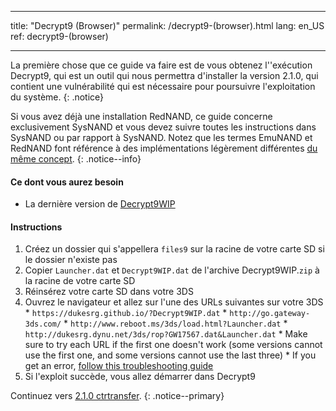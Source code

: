 * * *

title: "Decrypt9 (Browser)" permalink: /decrypt9-(browser).html lang: en_US ref: decrypt9-(browser)

* * *

La première chose que ce guide va faire est de vous obtenez l''exécution Decrypt9, qui est un outil qui nous permettra d'installer la version 2.1.0, qui contient une vulnérabilité qui est nécessaire pour poursuivre l'exploitation du système. {: .notice}

Si vous avez déjà une installation RedNAND, ce guide concerne exclusivement SysNAND et vous devez suivre toutes les instructions dans SysNAND ou par rapport à SysNAND. Notez que les termes EmuNAND et RedNAND font référence à des implémentations légèrement différentes [du même concept](http://3dbrew.org/wiki/NAND_Redirection). {: .notice--info}

#### Ce dont vous aurez besoin

* La dernière version de [Decrypt9WIP](https://github.com/d0k3/Decrypt9WIP/releases/)

#### Instructions

  1. Créez un dossier qui s'appellera `files9` sur la racine de votre carte SD si le dossier n'existe pas
  2. Copier `Launcher.dat` et `Decrypt9WIP.dat` de l'archive Decrypt9WIP.`zip` à la racine de votre carte SD
  3. Réinsérez votre carte SD dans votre 3DS
  4. Ouvrez le navigateur et allez sur l'une des URLs suivantes sur votre 3DS 
    * `https://dukesrg.github.io/?Decrypt9WIP.dat`
    * `http://go.gateway-3ds.com/`
    * `http://www.reboot.ms/3ds/load.html?Launcher.dat`
    * `http://dukesrg.dynu.net/3ds/rop?GW17567.dat&Launcher.dat`
    * Make sure to try each URL if the first one doesn't work (some versions cannot use the first one, and some versions cannot use the last three)
    * If you get an error, [follow this troubleshooting guide](troubleshooting#ts_browser)
  5. Si l'exploit succède, vous allez démarrer dans Decrypt9

Continuez vers [2.1.0 ctrtransfer](2.1.0-ctrtransfer). {: .notice--primary}